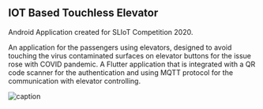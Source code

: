 ## **IOT Based Touchless Elevator**
Android Application created for SLIoT Competition 2020.

An application for the passengers using elevators, designed to avoid touching the virus contaminated surfaces on elevator buttons for the issue rose with COVID pandemic. A Flutter application that is integrated with a QR code scanner for the authentication and using MQTT protocol for the communication with elevator controlling.


![caption](https://media.giphy.com/media/8JQ7pr7wzOFVH0XIrp/giphy.gif)



